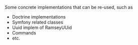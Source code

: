 Some concrete implementations that can be re-used, such as

- Doctrine implementations
- Symfony related classes
- Uuid implem of RamseyUUid
- Commands
- etc.